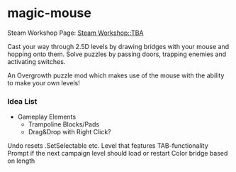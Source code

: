 # magic-mouse

Steam Workshop Page: <a href="">Steam Workshop::TBA</a>

Cast your way through 2.5D levels by drawing bridges with your mouse and hopping onto them.
Solve puzzles by passing doors, trapping enemies and activating switches.

An Overgrowth puzzle mod which makes use of the mouse with the ability to make your own levels!

### Idea List
- Gameplay Elements
	- Trampoline Blocks/Pads
	- Drag&Drop with Right Click?

Undo resets .SetSelectable etc.
Level that features TAB-functionality
Prompt if the next campaign level should load or restart
Color bridge based on length